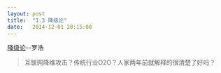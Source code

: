 ```yaml
---
layout: post
title:  "1.3 降级论"
date:   2014-12-01 20:15:00
---
```


[降级论](http://meditic.com/degrading-for-success/)--罗浩  

> 互联网降维攻击？传统行业O2O？人家两年前就解释的很清楚了好吗？
